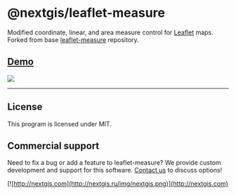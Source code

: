 # @nextgis/leaflet-measure

Modified coordinate, linear, and area measure control for [Leaflet](http://leafletjs.com) maps. 
Forked from base [leaflet-measure](https://github.com/ljagis/leaflet-measure) repository.

## [Demo](http://karavanjo.github.io/leaflet-measure)

![](http://karavanjo.github.io/leaflet-measure/assets/leaflet-measure.png)

<hr>

License
-------------
This program is licensed under MIT.

Commercial support
----------
Need to fix a bug or add a feature to leaflet-measure? We provide custom development and support for this software. [Contact us](http://nextgis.com/contact/) to discuss options!

[![http://nextgis.com](http://nextgis.ru/img/nextgis.png)](http://nextgis.com)
